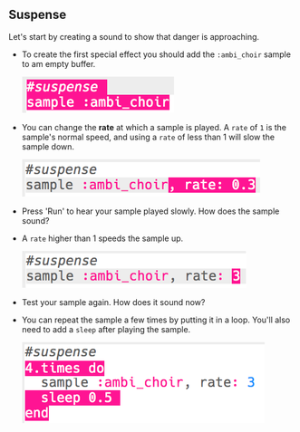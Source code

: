 ## Suspense

Let's start by creating a sound to show that danger is approaching.

+ To create the first special effect you should add the `:ambi_choir` sample to am empty buffer.
    
    ![ruutukaappaus](images/effects-suspense-sample.png)

+ You can change the **rate** at which a sample is played. A `rate` of `1` is the sample's normal speed, and using a `rate` of less than 1 will slow the sample down.
    
    ![ruutukaappaus](images/effects-suspense-rate-low.png)

+ Press 'Run' to hear your sample played slowly. How does the sample sound?

+ A `rate` higher than 1 speeds the sample up.
    
    ![ruutukaappaus](images/effects-suspense-rate-high.png)

+ Test your sample again. How does it sound now?

+ You can repeat the sample a few times by putting it in a loop. You'll also need to add a `sleep` after playing the sample.
    
    ![ruutukaappaus](images/effects-suspense-repeat.png)